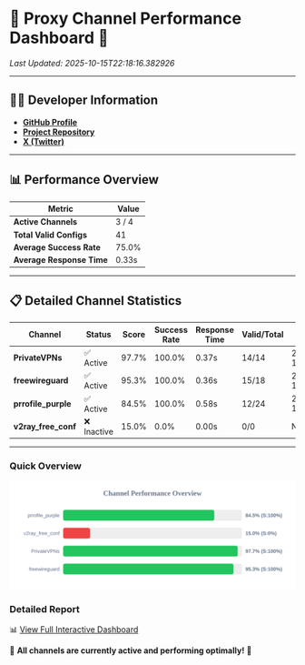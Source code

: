 # 🌟 Proxy Channel Performance Dashboard 🌟

_Last Updated: 2025-10-15T22:18:16.382926_

---

## 👩‍💻 Developer Information

- **[GitHub Profile](https://github.com/4n0nymou3)**  
- **[Project Repository](https://github.com/4n0nymou3/multi-proxy-config-fetcher)**  
- **[X (Twitter)](https://x.com/4n0nymou3)**  

---

## 📊 Performance Overview

| Metric                | Value       |
|-----------------------|-------------|
| **Active Channels**   | 3 / 4       |
| **Total Valid Configs** | 41          |
| **Average Success Rate** | 75.0%      |
| **Average Response Time** | 0.33s       |

---

## 📋 Detailed Channel Statistics

| Channel          | Status     | Score  | Success Rate | Response Time | Valid/Total | Last Success               |
|------------------|------------|--------|--------------|---------------|-------------|----------------------------|
| **PrivateVPNs**  | ✅ Active  | 97.7%  | 100.0% | 0.37s         | 14/14       | 2025-10-15T22:18:15.992284 |
| **freewireguard**  | ✅ Active  | 95.3%  | 100.0% | 0.36s         | 15/18       | 2025-10-15T22:18:16.381573 |
| **prrofile_purple**  | ✅ Active  | 84.5%  | 100.0% | 0.58s         | 12/24       | 2025-10-15T22:18:04.354250 |
| **v2ray_free_conf**  | ❌ Inactive  | 15.0%  | 0.0% | 0.00s         | 0/0       | None |

---

### Quick Overview
<div align="center">
  <a href="https://raw.githubusercontent.com/nullluser/NullRepo/refs/heads/main/assets/channel_stats_chart.svg">
    <img src="https://raw.githubusercontent.com/nullluser/NullRepo/refs/heads/main/assets/channel_stats_chart.svg" alt="Source Performance Statistics" width="800">
  </a>
</div>

### Detailed Report
📊 [View Full Interactive Dashboard](https://htmlpreview.github.io/?https://github.com/nullluser/NullRepo/blob/main/assets/performance_report.html)

🎉 **All channels are currently active and performing optimally!** 🎉
